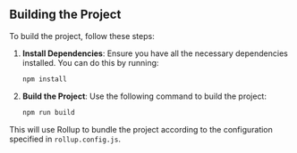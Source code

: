 
## Building the Project

To build the project, follow these steps:

1. **Install Dependencies**: Ensure you have all the necessary dependencies installed. You can do this by running:
    ```sh
    npm install
    ```

2. **Build the Project**: Use the following command to build the project:
    ```sh
    npm run build
    ```

This will use Rollup to bundle the project according to the configuration specified in `rollup.config.js`.